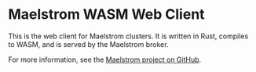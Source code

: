# Maelstrom WASM Web Client

This is the web client for Maelstrom clusters. It is written in Rust,
compiles to WASM, and is served by the Maelstrom broker.

For more information, see the [Maelstrom project on
GitHub](https://github.com/maelstrom-software/maelstrom).
